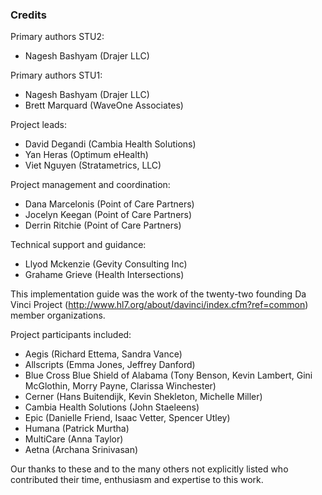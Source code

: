 ### Credits
Primary authors STU2:

* Nagesh Bashyam (Drajer LLC)

Primary authors STU1:

* Nagesh Bashyam (Drajer LLC)
* Brett Marquard (WaveOne Associates)


Project leads:

* David Degandi (Cambia Health Solutions)
* Yan Heras (Optimum eHealth)
* Viet Nguyen (Stratametrics, LLC)

Project management and coordination:

* Dana Marcelonis (Point of Care Partners)
* Jocelyn Keegan (Point of Care Partners)
* Derrin Ritchie (Point of Care Partners)


Technical support and guidance:

* Llyod Mckenzie (Gevity Consulting Inc)
* Grahame Grieve (Health Intersections)

This implementation guide was the work of the twenty-two founding Da Vinci Project (http://www.hl7.org/about/davinci/index.cfm?ref=common) member organizations.

Project participants included:

* Aegis (Richard Ettema, Sandra Vance)
* Allscripts (Emma Jones, Jeffrey Danford)
* Blue Cross Blue Shield of Alabama (Tony Benson, Kevin Lambert, Gini McGlothin, Morry Payne, Clarissa Winchester)
* Cerner (Hans Buitendijk, Kevin Shekleton, Michelle Miller)
* Cambia Health Solutions (John Staeleens)
* Epic (Danielle Friend, Isaac Vetter, Spencer Utley)
* Humana (Patrick Murtha)
* MultiCare (Anna Taylor)
* Aetna (Archana Srinivasan)

Our thanks to these and to the many others not explicitly listed who contributed their time, enthusiasm and expertise to this work.